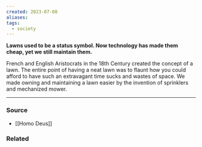 ```yaml
---
created: 2023-07-08
aliases: 
tags:
  - society
---
```

**Lawns used to be a status symbol. Now technology has made them cheap, yet we still maintain them.**

French and English Aristocrats in the 18th Century created the concept of a lawn. The entire point of having a neat lawn was to flaunt how you could afford to have such an extravagant time sucks and wastes of space. We made owning and maintaining a lawn easier by the invention of sprinklers and mechanized mower.

---

### Source
- [[Homo Deus]]

### Related